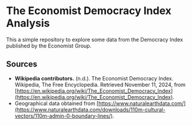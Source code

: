 # The Economist Democracy Index Analysis

This a simple repository to explore some data from the Democracy Index
published by the Economist Group.

## Sources

- **Wikipedia contributors.** (n.d.). The Economist Democracy Index. Wikipedia, The Free Encyclopedia. Retrieved November 11, 2024, from [https://en.wikipedia.org/wiki/The_Economist_Democracy_Index](https://en.wikipedia.org/wiki/The_Economist_Democracy_Index).
- Geographical data obtained from [https://www.naturalearthdata.com/](https://www.naturalearthdata.com/downloads/110m-cultural-vectors/110m-admin-0-boundary-lines/).